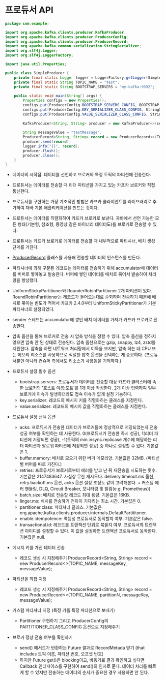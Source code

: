 # 프로듀서 API 
```java
package com.example;

import org.apache.kafka.clients.producer.KafkaProducer;
import org.apache.kafka.clients.producer.ProducerConfig;
import org.apache.kafka.clients.producer.ProducerRecord;
import org.apache.kafka.common.serialization.StringSerializer;
import org.slf4j.Logger;
import org.slf4j.LoggerFactory;

import java.util.Properties;

public class SimpleProducer {
	private final static Logger logger = LoggerFactory.getLogger(SimpleProducer.class);
	private final static String TOPIC_NAME = "test";
	private final static String BOOTSTRAP_SERVERS = "my-kafka:9092";
	
	public static void main(String[] args) {
		Properties configs = new Properties();
		configs.put(ProducerConfig.BOOTSTRAP_SERVERS_CONFIG, BOOTSTRAP_SERVERS);
		configs.put(ProducerConfig.KEY_SERIALIZER_CLASS_CONFIG, StringSerializer.class.getName());
		configs.put(ProducerConfig.VALUE_SERIALIZER_CLASS_CONFIG, StringSerializer.class.getName());
		
		KafkaProducer<String, String> producer = new KafkaProducer<>(configs);
		
		String messageValue = "testMessage";
		ProducerRecord<String, String> record = new ProducerRecord<>(TOPIC_NAME, messageValue);
		producer.send(record);
		logger.info("{}", record);
		producer.flush();
		producer.close();
	}
}
```

- 데이터의 시작점. 데이터를 선언하고 브로커의 특정 토픽의 파티션에 전송한다.
- 프로듀서는 데이터를 전송할 때 리더 파티션을 가지고 있는 카프카 브로커와 직접 통신한다.
- 프로듀서를 구현하는 가장 기초적인 방법은 카프카 클라이언트를 라이브러리로 추가하여 자바 기본 애플리케이션을 만드는 것이다.
- 프로듀서는 데이터를 직렬화하여 카프카 브로커로 보낸다. 자바에서 선언 가능한 모든 형태(기본형, 참조형, 동영상 같은 바이너리 데이터도)를 브로커로 전송할 수 있다. 
- 프로듀서는 카프카 브로커로 데이터를 전송할 때 내부적으로 파티셔너, 배치 생성 단계를 거친다.
- [ProducerRecord](https://github.com/apache/kafka/blob/50ca2c8c73b1d9a77c46c1f88e83254ec4bcb821/clients/src/main/java/org/apache/kafka/clients/producer/ProducerRecord.java#L49) 클래스를 사용해 전송할 데이터의 인스턴스를 만든다. 
- 파티셔너에 의해 구분된 레코드는 데이터를 전송하기 위해 accumulator에 데이터를 버퍼로 쌓아놓고 발송한다. 버퍼에 쌓인 데이터를 배치로 묶어서 발송하여 처리량을 향상했다.
- UniformStickyPartitioner와 RounderRobinPartitioner 2개 파티션이 있다. RoundRobinPartitioner는 레코드가 들어오는대로 순회하며 전송하기 때문에 배치로 묶이는 빈도가 적어서 카프카 2.4.0부터 UniformStickyPartitioner가 기본 파티셔너로 설정되었다. 
- sender 스레드는 accumulator에 쌓인 배치 데이터를 가져가 카프카 브로커로 전송한다. 
- 압축 옵션을 통해 브로커로 전송 시 압축 방식을 정할 수 있다. 압축 옵션을 정하지 않으면 압축 안 된 상태로 전송된다. 압축 옵션으로는 gzip, snappy, lz4, zstd를 지원한다. 압축을 하면 네트워크 처리량에서 이득을 보지만, 압축 하는 데 CPU 또는 메모리 리소스를 사용하므로 적절한 압축 옵션을 선택하는 게 중요하다. (프로듀서뿐만 아니라 컨슈머 측에서도 리소스가 사용됨을 기억하자.)

- 프로듀서 설정 필수 옵션
  - bootstrap.servers: 프로듀서가 데이터를 전송할 대상 카프카 클러스터에 속한 브로커의 '호스트 이름:포트'를 1개 이상 작성한다. 2개 이상 입력하여 일부 브로커에 이슈가 발생하더라도 접속 이슈가 없게 설정 가능하다.
  - key.serializer: 레코드의 메시지 키를 직렬화하는 클래스를 지정한다. 
  - value.serializer: 레코드의 메시지 값을 직렬화하는 클래스를 지정한다.
 
- 프로듀서 설정 선택 옵션
  - acks: 프로듀서가 전송한 데이터가 브로커들에 정상적으로 저장되었는지 전송 성공 여부를 확인하는 데 사용한다. 0(프로듀서가 전송한 즉시 성공), 1(리더 파티션에 저장되면 성공), -1(토픽의 min.insync.replicase 개수에 해당하는 리더 파티션과 팔로워 파티션에 저장되면 성공) 중 하나로 설정할 수 있다. 기본값은 1. 
  - buffer.memory: 배치로 모으기 위한 버퍼 메모리양. 기본값은 32MB. (파티션별 버퍼를 따로 가진다.)
  - retries: 프로듀서가 브로커로부터 에러를 받고 난 뒤 재전송을 시도하는 횟수. 기본값은 2147483647. 사실상 무한 재시도다. delivery.timeout.ms 옵션, retry.backoff.ms 옵션, acks 옵션 설정 조정도 같이 고려해본다. + 커스텀 에러 핸들링, DLQ, Circuit Breaker, 모니터링 및 알람(e.g. Prometheus))
  - batch.size: 배치로 전송할 레코드 최대 용량. 기본값은 16KB.
  - linger.ms: 배치를 전송하기 전까지 기다리는 최소 시간. 기본값은 0.
  - partitioner.class: 파티셔너 클래스. 기본값은 org.apache.kafka.clients.producer.internals.DefaultPartititoner.
  - enable.idempotence: 멱등성 프로듀서로 동작할지 여부. 기본값은 false.
  - transactional.id: 레코드를 트랜잭션 단위로 묶을지 여부. 프로듀서의 트랜잭션 아이디를 설정할 수 있다. 이 값을 설정하면 트랜잭션 프로듀서로 동작한다. 기본값은 null.
 
- 메시지 키를 가진 데이터 전송
  - 레코드 생성 시 지정해주기 ProducerRecord<String, String> record = new ProducerRecord<>(TOPIC_NAME, messageKey, messageValue);
- 파티션을 직접 지정
  - 레코드 생성 시 지정해주기 ProducerRecord<String, String> record = new ProducerRecord<>(TOPIC_NAME, partitionN, messageKey, messageValue);
- 커스텀 파티셔너 지정 (특정 키를 특정 파티션으로 보내기)
  - Partitioner 구현하기 그리고 ProducerConfig의 PARTITIONER_CLASS_CONFIG 옵션으로 지정해주기
- 브로커 정상 전송 여부를 확인하기 
  - send() 메서드가 반환하는 Future 결과로 RecordMetada 받기 (that includes 토픽 이름, 파티션 번호, 오프셋 번호)
  - 하지만 Future get()은 blocking이고, 비동기로 결과 확인하고 싶다면 Callback 인터페이스를 구현하여 send()의 인자로 준다. 데이터 처리를 빠르게 할 수 있지만 전송하는 데이터의 순서가 중요한 경우 사용하면 안 된다. 



